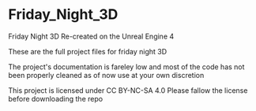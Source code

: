 # Friday_Night_3D
 Friday Night 3D Re-created on the Unreal Engine 4
 
 These are the full project files for friday night 3D

 

The project's documentation is fareley low and most of the code has not been properly cleaned as of now use at your own discretion

This project is licensed under CC BY-NC-SA 4.0 
Please fallow the license before downloading the repo

